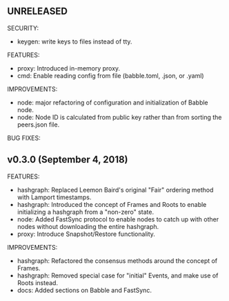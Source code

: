 ## UNRELEASED

SECURITY:

* keygen: write keys to files instead of tty. 

FEATURES:

* proxy: Introduced in-memory proxy.
* cmd: Enable reading config from file (babble.toml, .json, or .yaml)

IMPROVEMENTS:

* node: major refactoring of configuration and initialization of Babble node.
* node: Node ID is calculated from public key rather than from sorting the 
peers.json file.

BUG FIXES:

## v0.3.0 (September 4, 2018)

FEATURES:

* hashgraph: Replaced Leemon Baird's original "Fair" ordering method with 
Lamport timestamps.
* hashgraph: Introduced the concept of Frames and Roots to enable initializing a
hashgraph from a "non-zero" state.
* node: Added FastSync protocol to enable nodes to catch up with other nodes 
without downloading the entire hashgraph. 
* proxy: Introduce Snapshot/Restore functionality.

IMPROVEMENTS:

* hashgraph: Refactored the consensus methods around the concept of Frames.
* hashgraph: Removed special case for "initial" Events, and make use of Roots 
instead. 
* docs: Added sections on Babble and FastSync.